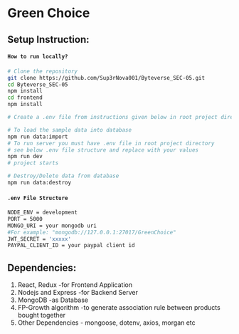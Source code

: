 # Green Choice 


## Setup Instruction:
#### `How to run locally?`

```bash
# Clone the repository
git clone https://github.com/Sup3rNova001/Byteverse_SEC-05.git
cd Byteverse_SEC-05
npm install
cd frontend
npm install

# Create a .env file from instructions given below in root project directory

# To load the sample data into database
npm run data:import
# To run server you must have .env file in root project directory
# see below .env file structure and replace with your values
npm run dev
# project starts

# Destroy/Delete data from database
npm run data:destroy 

```

#### `.env File Structure`

```bash
NODE_ENV = development
PORT = 5000
MONGO_URI = your mongodb uri 
#For example: "mongodb://127.0.0.1:27017/GreenChoice"
JWT_SECRET = 'xxxxx'
PAYPAL_CLIENT_ID = your paypal client id 

```


## Dependencies:
1. React, Redux   -for Frontend Application
2. Nodejs and Express  -for Backend Server
3. MongoDB   -as Database
4. FP-Growth algorithm   -to generate association rule between products bought together
5. Other Dependencies - mongoose, dotenv, axios, morgan etc


